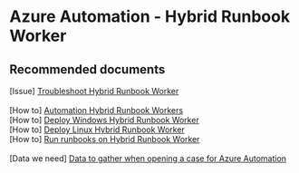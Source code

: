 <properties
    pageTitle="Azure Automation - Hybrid Runbook Worker"
    description="Azure Automation - Hybrid Runbook Worker"
    service="microsoft.automation"
    resource="automationaccounts"
    authors="csand-msft"
    displayorder=""
    selfHelpType="generic"
    supportTopicIds="32599857,32599910,32599911,32599912,32599913,32599920,32599939,32599940,32599941,32599942"
    resourceTags=""
    productPesIds="15607"
    cloudEnvironments="public"
	articleId="b3d96b2b-2651-474d-b08d-a1a28b66f86d"
/>

# Azure Automation - Hybrid Runbook Worker

## **Recommended documents**
[Issue] [Troubleshoot Hybrid Runbook Worker](https://docs.microsoft.com/azure/automation/troubleshoot/hybrid-runbook-worker)<br>
<br>
[How to] [Automation Hybrid Runbook Workers](https://docs.microsoft.com/azure/automation/automation-hybrid-runbook-worker)<br>
[How to] [Deploy Windows Hybrid Runbook Worker](https://docs.microsoft.com/azure/automation/automation-windows-hrw-install)<br>
[How to] [Deploy Linux Hybrid Runbook Worker](https://docs.microsoft.com/azure/automation/automation-linux-hrw-install)<br>
[How to] [Run runbooks on Hybrid Runbook Worker](https://docs.microsoft.com/azure/automation/automation-hrw-run-runbooks)<br>
<br>
[Data we need] [Data to gather when opening a case for Azure Automation](https://support.microsoft.com/kb/3178510)